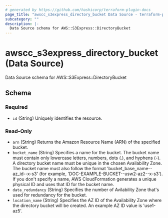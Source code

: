 ```yaml
---
# generated by https://github.com/hashicorp/terraform-plugin-docs
page_title: "awscc_s3express_directory_bucket Data Source - terraform-provider-awscc"
subcategory: ""
description: |-
  Data Source schema for AWS::S3Express::DirectoryBucket
---
```


# awscc_s3express_directory_bucket (Data Source)

Data Source schema for AWS::S3Express::DirectoryBucket



<!-- schema generated by tfplugindocs -->
## Schema

### Required

- `id` (String) Uniquely identifies the resource.

### Read-Only

- `arn` (String) Returns the Amazon Resource Name (ARN) of the specified bucket.
- `bucket_name` (String) Specifies a name for the bucket. The bucket name must contain only lowercase letters, numbers, dots (.), and hyphens (-). A directory bucket name must be unique in the chosen Availability Zone. The bucket name must also follow the format 'bucket_base_name--az_id--x-s3' (for example, 'DOC-EXAMPLE-BUCKET--usw2-az2--x-s3'). If you don't specify a name, AWS CloudFormation generates a unique physical ID and uses that ID for the bucket name.
- `data_redundancy` (String) Specifies the number of Avilability Zone that's used for redundancy for the bucket.
- `location_name` (String) Specifies the AZ ID of the Availability Zone where the directory bucket will be created. An example AZ ID value is 'use1-az5'.
